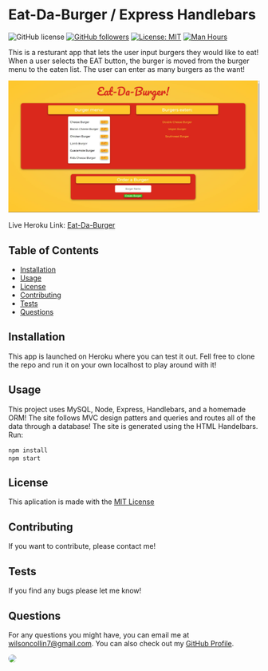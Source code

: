 # Eat-Da-Burger /  Express Handlebars 
  ![GitHub license](https://img.shields.io/badge/Made%20by-%40Wilsoncollin7-orange) [![GitHub followers](https://img.shields.io/github/followers/wilsoncollin7.svg?style=social&label=Follow&maxAge=2592000)](https://github.com/wilsoncollin7?tab=followers) [![License: MIT](https://img.shields.io/badge/License-MIT-yellow.svg)](https://opensource.org/licenses/MIT) [![Man Hours](https://img.shields.io/endpoint?url=https%3A%2F%2Fmh.jessemillar.com%2Fhours%3Frepo%3Dhttps%3A%2F%2Fgithub.com%2Fwilsoncollin7%2Feat-da-burger.git)](https://jessemillar.com/r/man-hours)

  This is a resturant app that lets the user input burgers they would like to eat! When a user selects the EAT button, the burger is moved from the burger menu to the eaten list. The user can enter as many burgers as the want!

  <img src="public/photos/burger.JPG">
  
  Live Heroku Link: [Eat-Da-Burger](https://burger-express-collin.herokuapp.com/)

  ## Table of Contents

  - [Installation](#installation)
  - [Usage](#usage)
  - [License](#license)
  - [Contributing](#contributing)
  - [Tests](#tests)
  - [Questions](#questions)

  ## Installation

  This app is launched on Heroku where you can test it out. Fell free to clone the repo and run it on your own localhost to play around with it!

  ## Usage

  This project uses MySQL, Node, Express, Handlebars, and a homemade ORM! The site follows MVC design patters and queries and routes all of the data through a database! The site is generated using the HTML Handelbars. Run:
  ```
  npm install
  npm start
  ```

  ## License

  This aplication is made with the [MIT License](https://opensource.org/licenses/MIT)

  ## Contributing

  If you want to contribute, please contact me!

  ## Tests

  If you find any bugs please let me know!

  ## Questions

  For any questions you might have, you can email me at wilsoncollin7@gmail.com. You can also check out my [GitHub Profile](https://github.com/wilsoncollin7).
  
  <img src="https://avatars2.githubusercontent.com/u/65512203?s=460&u=fb31e3048d1cfa064b8ee0ec696be762b96343f8&v=4" width="200" style="border-radius:50%"/>

